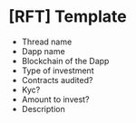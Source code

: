 # \[RFT] Template



* Thread name
* Dapp name&#x20;
* Blockchain of the Dapp
* Type of investment&#x20;
* Contracts audited?&#x20;
* Kyc?&#x20;
* Amount to invest?
* Description
